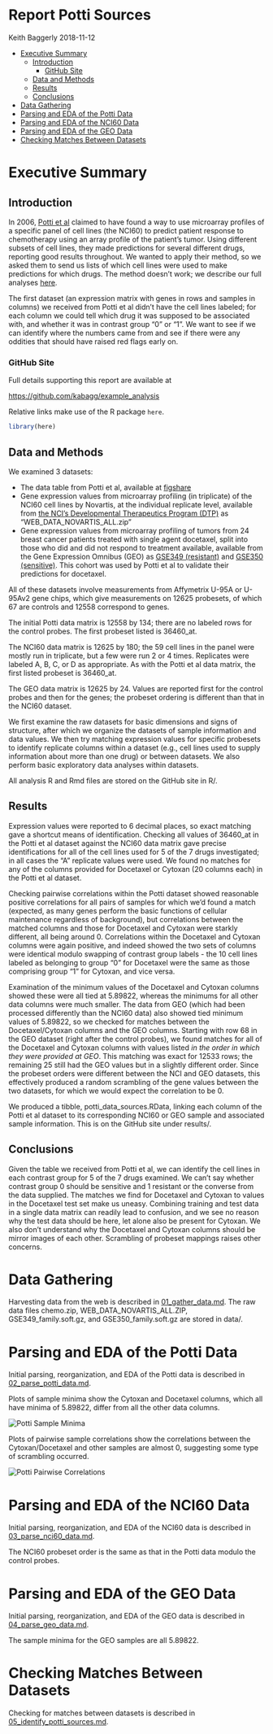 Report Potti Sources
================
Keith Baggerly
2018-11-12

  - [Executive Summary](#executive-summary)
      - [Introduction](#introduction)
          - [GitHub Site](#github-site)
      - [Data and Methods](#data-and-methods)
      - [Results](#results)
      - [Conclusions](#conclusions)
  - [Data Gathering](#data-gathering)
  - [Parsing and EDA of the Potti
    Data](#parsing-and-eda-of-the-potti-data)
  - [Parsing and EDA of the NCI60
    Data](#parsing-and-eda-of-the-nci60-data)
  - [Parsing and EDA of the GEO Data](#parsing-and-eda-of-the-geo-data)
  - [Checking Matches Between
    Datasets](#checking-matches-between-datasets)

# Executive Summary

## Introduction

In 2006, [Potti et al](https://www.nature.com/articles/nm1491) claimed
to have found a way to use microarray profiles of a specific panel of
cell lines (the NCI60) to predict patient response to chemotherapy using
an array profile of the patient’s tumor. Using different subsets of cell
lines, they made predictions for several different drugs, reporting good
results throughout. We wanted to apply their method, so we asked them to
send us lists of which cell lines were used to make predictions for
which drugs. The method doesn’t work; we describe our full analyses
[here](https://projecteuclid.org/euclid.aoas/1267453942).

The first dataset (an expression matrix with genes in rows and samples
in columns) we received from Potti et al didn’t have the cell lines
labeled; for each column we could tell which drug it was supposed to be
associated with, and whether it was in contrast group “0” or “1”. We
want to see if we can identify where the numbers came from and see if
there were any oddities that should have raised red flags early on.

### GitHub Site

Full details supporting this report are available at

<https://github.com/kabagg/example_analysis>

Relative links make use of the R package `here`.

``` r
library(here)
```

## Data and Methods

We examined 3 datasets:

  - The data table from Potti et al, available at
    [figshare](https://ndownloader.figshare.com/files/10615624?private_link=66603862d770b4c73146)
  - Gene expression values from microarray profiling (in triplicate) of
    the NCI60 cell lines by Novartis, at the individual replicate level,
    available from [the NCI’s Developmental Therapeutics Program
    (DTP)](https://wiki.nci.nih.gov/download/attachments/155845004/WEB_DATA_NOVARTIS_ALL.zip?version=1&modificationDate=1378406329000&api=v2&download=true)
    as “WEB\_DATA\_NOVARTIS\_ALL.zip”
  - Gene expression values from microarray profiling of tumors from 24
    breast cancer patients treated with single agent docetaxel, split
    into those who did and did not respond to treatment available,
    available from the Gene Expression Omnibus (GEO) as [GSE349
    (resistant)](https://www.ncbi.nlm.nih.gov/geo/query/acc.cgi?acc=GSE349)
    and [GSE350
    (sensitive)](https://www.ncbi.nlm.nih.gov/geo/query/acc.cgi?acc=GSE350).
    This cohort was used by Potti et al to validate their predictions
    for docetaxel.

All of these datasets involve measurements from Affymetrix U-95A or
U-95Av2 gene chips, which give measurements on 12625 probesets, of which
67 are controls and 12558 correspond to genes.

The initial Potti data matrix is 12558 by 134; there are no labeled rows
for the control probes. The first probeset listed is 36460\_at.

The NCI60 data matrix is 12625 by 180; the 59 cell lines in the panel
were mostly run in triplicate, but a few were run 2 or 4 times.
Replicates were labeled A, B, C, or D as appropriate. As with the Potti
et al data matrix, the first listed probeset is 36460\_at.

The GEO data matrix is 12625 by 24. Values are reported first for the
control probes and then for the genes; the probeset ordering is
different than that in the NCI60 dataset.

We first examine the raw datasets for basic dimensions and signs of
structure, after which we organize the datasets of sample information
and data values. We then try matching expression values for specific
probesets to identify replicate columns within a dataset (e.g., cell
lines used to supply information about more than one drug) or between
datasets. We also perform basic exploratory data analyses within
datasets.

All analysis R and Rmd files are stored on the GitHub site in R/.

## Results

Expression values were reported to 6 decimal places, so exact matching
gave a shortcut means of identification. Checking all values of
36460\_at in the Potti et al dataset against the NCI60 data matrix gave
precise identifications for all of the cell lines used for 5 of the 7
drugs investigated; in all cases the “A” replicate values were used. We
found no matches for any of the columns provided for Docetaxel or
Cytoxan (20 columns each) in the Potti et al dataset.

Checking pairwise correlations within the Potti dataset showed
reasonable positive correlations for all pairs of samples for which we’d
found a match (expected, as many genes perform the basic functions of
cellular maintenance regardless of background), but correlations between
the matched columns and those for Docetaxel and Cytoxan were starkly
different, all being around 0. Correlations within the Docetaxel and
Cytoxan columns were again positive, and indeed showed the two sets of
columns were identical modulo swapping of contrast group labels - the 10
cell lines labeled as belonging to group “0” for Docetaxel were the same
as those comprising group “1” for Cytoxan, and vice versa.

Examination of the minimum values of the Docetaxel and Cytoxan columns
showed these were all tied at 5.89822, whereas the minimums for all
other data columns were much smaller. The data from GEO (which had been
processed differently than the NCI60 data) also showed tied minimum
values of 5.89822, so we checked for matches between the
Docetaxel/Cytoxan columns and the GEO columns. Starting with row 68 in
the GEO dataset (right after the control probes), we found matches for
all of the Docetaxel and Cytoxan columns with values listed *in the
order in which they were provided at GEO*. This matching was exact for
12533 rows; the remaining 25 still had the GEO values but in a slightly
different order. Since the probeset orders were different between the
NCI and GEO datasets, this effectively produced a random scrambling of
the gene values between the two datasets, for which we would expect the
correlation to be 0.

We produced a tibble, potti\_data\_sources.RData, linking each column of
the Potti et al dataset to its corresponding NCI60 or GEO sample and
associated sample information. This is on the GitHub site under
results/.

## Conclusions

Given the table we received from Potti et al, we can identify the cell
lines in each contrast group for 5 of the 7 drugs examined. We can’t say
whether contrast group 0 should be sensitive and 1 resistant or the
converse from the data supplied. The matches we find for Docetaxel and
Cytoxan to values in the Docetaxel test set make us uneasy. Combining
training and test data in a single data matrix can readily lead to
confusion, and we see no reason why the test data should be here, let
alone also be present for Cytoxan. We also don’t understand why the
Docetaxel and Cytoxan columns should be mirror images of each other.
Scrambling of probeset mappings raises other concerns.

# Data Gathering

Harvesting data from the web is described in
[01\_gather\_data.md](01_gather_data.md). The raw data files chemo.zip,
WEB\_DATA\_NOVARTIS\_ALL.ZIP, GSE349\_family.soft.gz, and
GSE350\_family.soft.gz are stored in data/.

# Parsing and EDA of the Potti Data

Initial parsing, reorganization, and EDA of the Potti data is described
in [02\_parse\_potti\_data.md](02_parse_potti_data.md).

Plots of sample minima show the Cytoxan and Docetaxel columns, which all
have minima of 5.89822, differ from all the other data columns.

![Potti Sample
Minima](../results/02_parse_potti_data_files/figure-gfm/plot_potti_mins_w_drugs-1.png)

Plots of pairwise sample correlations show the correlations between the
Cytoxan/Docetaxel and other samples are almost 0, suggesting some type
of scrambling occurred.

![Potti Pairwise
Correlations](../results/02_parse_potti_data_files/figure-gfm/heatmap_w_labels-1.png)

# Parsing and EDA of the NCI60 Data

Initial parsing, reorganization, and EDA of the NCI60 data is described
in [03\_parse\_nci60\_data.md](03_parse_nci60_data.md).

The NCI60 probeset order is the same as that in the Potti data modulo
the control probes.

# Parsing and EDA of the GEO Data

Initial parsing, reorganization, and EDA of the GEO data is described in
[04\_parse\_geo\_data.md](04_parse_geo_data.md).

The sample minima for the GEO samples are all 5.89822.

# Checking Matches Between Datasets

Checking for matches between datasets is described in
[05\_identify\_potti\_sources.md](05_identify_potti_sources.md).

